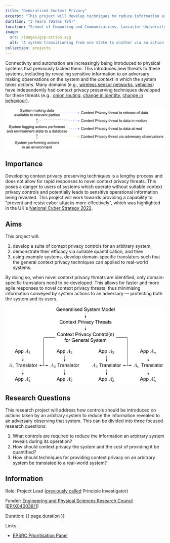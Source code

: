 ```yaml
---
title: "Generalised Context Privacy"
excerpt: "This project will develop techniques to reduce information adversaries can gain from observing cyber physical systems. Using this the capability to develop new context privacy techniques for new systems and scenarios faster will be provided so novel context privacy threats can be rapidly addressed. Theoretical foundations will be used to support practical deployments."
duration: "3 Years (Dates TBA)"
location: "School of Computing and Communications, Lancaster University"
image:
  src: /images/gcp-action.svg
  alt: "A system transitioning from one state to another via an action it takes. The adversary observes the old state and action and uses it to derive information about the system."
collection: projects
---
```


Connectivity and automation are increasingly being introduced to physical systems that previously lacked them. This introduces new threats to these systems, including by revealing sensitive information to an adversary making observations on the system and the *context* in which the system takes *actions*. Many domains (e.g., [wireless sensor networks](/projects/project-1-PhD), [vehicles](/publications/Bradbury_2020_PrivacyChallengesProtecting)) have independently had context privacy preserving techniques developed for these threats (e.g., [onion routing](https://doi.org/10.1109/49.668972), [change in identity](https://doi.org/10.1109/VNC.2009.5416380), [change in behaviour](https://doi.org/10.1145/1029102.1029117)).

![Example privacy threats at various stages of an arbitrary system performing actions](/images/gcp-contextprivacy.svg)

## Importance

Developing context privacy preserving techniques is a lengthy process and does not allow for rapid responses to novel context privacy threats. This poses a danger to users of systems which operate without suitable context privacy controls and potentially leads to sensitive operational information being revealed. This project will work towards providing a capability to "prevent and resist cyber attacks more effectively", which was highlighted in the UK's [National Cyber Strategy 2022](https://www.gov.uk/government/publications/national-cyber-strategy-2022/national-cyber-security-strategy-2022).

## Aims

This project will:

1. develop a suite of context privacy controls for an arbitrary system,
2. demonstrate their efficacy via suitable quantification, and then
3. using example systems, develop domain-specific translators such that the general context privacy techniques can applied to real-world systems.

By doing so, when novel context privacy threats are identified, only domain-specific translators need to be developed. This allows for faster and more agile responses to novel context privacy threats, thus minimising information conveyed by system actions to an adversary &mdash; protecting both the system and its users.

![Using context privacy solutions for the general model and applying them to specific applications](/images/gcp-solution.svg)

## Research Questions

This research project will address how controls should be introduced on actions taken by an arbitrary system to reduce the information revealed to an adversary observing that system. This can be divided into three focused research questions:

1. What controls are required to reduce the information an arbitrary system reveals during its operation?
2. How should context privacy the system and the cost of providing it be quantified?
3. How should techniques for providing context privacy on an arbitrary system be translated to a real-world system?

## Information

Role: Project Lead ([previously called](https://www.ukri.org/news/ukri-revises-project-role-types) Principle Investigator)

Funder: [Engineering and Physical Sciences Research Council](https://epsrc.ukri.org) [[EP/X040038/1](https://gow.epsrc.ukri.org/NGBOViewGrant.aspx?GrantRef=EP/X040038/1)]

Duration: {{ page.duration }}

Links:
 * [EPSRC Prioritisation Panel](https://gow.epsrc.ukri.org/NGBOViewPanelROL.aspx?PanelId=1-EHFWY1&RankingListId=1-EHFWYB)
